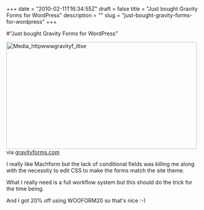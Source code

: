 +++
date = "2010-02-11T16:34:55Z"
draft = false
title = "Just bought Gravity Forms for WordPress"
description = ""
slug = "just-bought-gravity-forms-for-wordpress"
+++

#"Just bought Gravity Forms for WordPress"


 <div class="posterous_bookmarklet_entry">
 <div class='p_embed p_image_embed'>
<a href="http://getfile9.posterous.com/getfile/files.posterous.com/conoroneill/spEybAHAIGjiGHxbHxsjeFAEtCqafyJGAtkjyqwxetFoyCxDEmckeqrcHwoe/media_httpwwwgravityf_itlsE.png.scaled1000.png"><img alt="Media_httpwwwgravityf_itlse" height="281" src="http://getfile8.posterous.com/getfile/files.posterous.com/conoroneill/spEybAHAIGjiGHxbHxsjeFAEtCqafyJGAtkjyqwxetFoyCxDEmckeqrcHwoe/media_httpwwwgravityf_itlsE.png.scaled500.png" width="500" /></a>
</div>
<div class="posterous_quote_citation">via <a href="http://www.gravityforms.com/">gravityforms.com</a></div>
 <p>I really like Machform but the lack of conditional fields was killing me along with the necessity to edit CSS to make the forms match the site theme.
</p><p> What I really need is a full workflow system but this should do the trick for the time being. 
</p><p>And I got 20% off using WOOFORM20 so that's nice :-)</p></div>
 